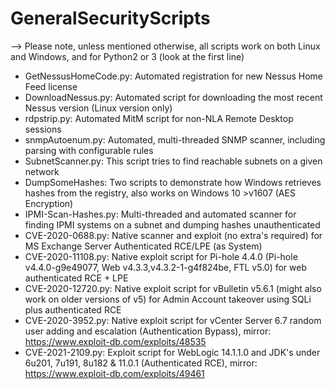 # GeneralSecurityScripts
--> Please note, unless mentioned otherwise, all scripts work on both Linux and Windows, and for Python2 or 3 (look at the first line)
* GetNessusHomeCode.py: Automated registration for new Nessus Home Feed license
* DownloadNessus.py: Automated script for downloading the most recent Nessus version (Linux version only)
* rdpstrip.py: Automated MitM script for non-NLA Remote Desktop sessions
* snmpAutoenum.py: Automated, multi-threaded SNMP scanner, including parsing with configurable rules
* SubnetScanner.py: This script tries to find reachable subnets on a given network
* DumpSomeHashes: Two scripts to demonstrate how Windows retrieves hashes from the registry, also works on Windows 10 >v1607 (AES Encryption)
* IPMI-Scan-Hashes.py: Multi-threaded and automated scanner for finding IPMI systems on a subnet and dumping hashes unauthenticated
* CVE-2020-0688.py: Native scanner and exploit (no extra's required) for MS Exchange Server Authenticated RCE/LPE (as System)
* CVE-2020-11108.py: Native exploit script for Pi-hole 4.4.0 (Pi-hole v4.4.0-g9e49077, Web v4.3.3,v4.3.2-1-g4f824be, FTL v5.0) for web authenticated RCE + LPE
* CVE-2020-12720.py: Native exploit script for vBulletin v5.6.1 (might also work on older versions of v5) for Admin Account takeover using SQLi plus authenticated RCE
* CVE-2020-3952.py: Native exploit script for vCenter Server 6.7 random user adding and escalation (Authentication Bypass), mirror: 
https://www.exploit-db.com/exploits/48535
* CVE-2021-2109.py: Exploit script for WebLogic 14.1.1.0 and JDK's under 6u201, 7u191, 8u182 & 11.0.1 (Authenticated RCE), mirror: https://www.exploit-db.com/exploits/49461
